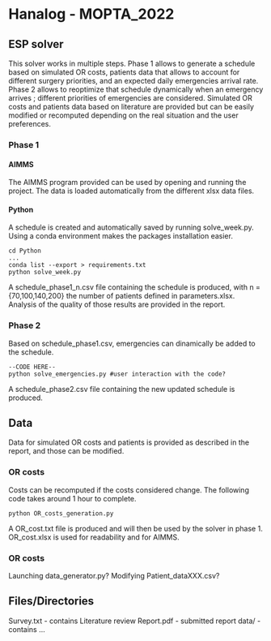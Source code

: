 # Hanalog - MOPTA_2022

## ESP solver

This solver works in multiple steps. Phase 1 allows to generate a schedule based on simulated OR costs, patients data that allows to account for different surgery priorities, and an expected daily emergencies arrival rate. Phase 2 allows to reoptimize that schedule dynamically when an emergency arrives ; different priorities of emergencies are considered. Simulated OR costs and patients data based on literature are provided but can be easily modified or recomputed depending on the real situation and the user preferences.

### Phase 1

#### AIMMS

The AIMMS program provided can be used by opening and running the project. The data is loaded automatically from the different xlsx data files.

#### Python 

A schedule is created and automatically saved by running solve_week.py. Using a conda environment makes the packages installation easier.

```shell
cd Python
...
conda list --export > requirements.txt
python solve_week.py
``` 

A schedule_phase1_n.csv file containing the schedule is produced, with n = {70,100,140,200} the number of patients defined in parameters.xlsx. Analysis of the quality of those results are provided in the report.

### Phase 2

Based on schedule_phase1.csv, emergencies can dinamically be added to the schedule.

```shell
--CODE HERE--
python solve_emergencies.py #user interaction with the code?
``` 

A schedule_phase2.csv file containing the new updated schedule is produced.


## Data

Data for simulated OR costs and patients is provided as described in the report, and those can be modified.

### OR costs

Costs can be recomputed if the costs considered change. The following code takes around 1 hour to complete.

```shell
python OR_costs_generation.py
``` 

A OR_cost.txt file is produced and will then be used by the solver in phase 1. OR_cost.xlsx is used for readability and for AIMMS.


### OR costs

Launching data_generator.py? Modifying Patient_dataXXX.csv?



## Files/Directories
Survey.txt - contains Literature review
Report.pdf - submitted report
data/ - contains ...
